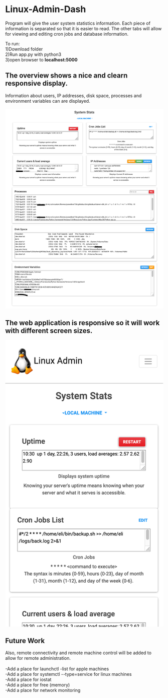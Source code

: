 # Linux-Admin-Dash
<p>
Program will give the user system statistics information. Each piece of information is separated so that it is easier to read.
The other tabs will allow for viewing and editing cron jobs and database information. 
</p>

<p>
To run:
  <br> 1)Download folder
  <br> 2)Run app.py with python3
  <br> 3)open browser to <strong>localhost:5000</strong>
</p>

## The overview shows a nice and clearn responsive display. 
<p>
Information about users, IP addresses, disk space, processes and environment variables can are displayed. 
</p>
<img src="images/screenshot-overview.png">
<br>

## The web application is responsive so it will work with different screen sizes.

<img src="images/screenshot-responsive.png">



## Future Work

<p> 
Also, remote connectivity and remote machine control will be added to allow for remote administration. 
  <br>
  <br>-Add a place for launchctl -list for apple machines
  <br>-Add a place for systemctl --type=service for linux machines
  <br>-Add a place for iostat
  <br>-Add a place for free (memory)
  <br>-Add a place for network monitoring
  
</p>
